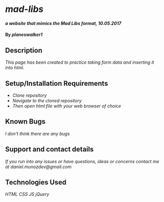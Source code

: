 # _mad-libs_

#### _a website that mimics the Mad Libs format, 10.05.2017_

#### By _**planeswalker1**_

## Description

_This page has been created to practice taking form data and inserting it into html._

## Setup/Installation Requirements

* _Clone repository_
* _Navigate to the cloned repository_
* _Then open html file with your web browser of choice_

## Known Bugs

_I don't think there are any bugs_

## Support and contact details

_If you run into any issues or have questions, ideas or concerns contact me at daniel.munozdev@gmail.com_

## Technologies Used

_HTML_
_CSS_
_JS_
_jQuery_
